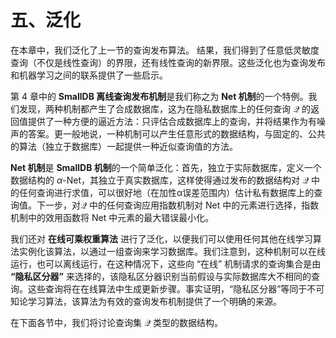 # 五、泛化

在本章中，我们泛化了上一节的查询发布算法。 结果，我们得到了任意低灵敏度查询（不仅是线性查询）的界限，还有线性查询的新界限。这些泛化也为查询发布和机器学习之间的联系提供了一些启示。

第 4 章中的 **SmallDB 离线查询发布机制**是我们称之为 **Net 机制**的一个特例。我们发现，两种机制都产生了合成数据库，这为在隐私数据库上的任何查询 $\mathcal{Q}$ 的返回值提供了一种方便的逼近方法：只评估合成数据库上的查询，并将结果作为有噪声的答案。更一般地说，一种机制可以产生任意形式的数据结构，与固定的、公共的算法（独立于数据库）一起提供一种近似查询值的方法。

**Net 机制**是 **SmallDB 机制**的一个简单泛化：首先，独立于实际数据库，定义一个数据结构的 $\alpha$-Net，其独立于真实数据库，这样使得通过发布的数据结构对 $\mathcal{Q}$ 中的任何查询进行求值，可以很好地（在加性α误差范围内）估计私有数据库上的查询值。下一步，对$\mathcal{Q}$ 中的任何查询应用指数机制对 Net 中的元素进行选择，指数机制中的效用函数将 Net 中元素的最大错误最小化。

我们还对 **在线可乘权重算法** 进行了泛化，以便我们可以使用任何其他在线学习算法实例化该算法，以通过一组查询来学习数据库。我们注意到，这种机制可以在线运行，也可以离线运行，在这种情况下，这些向 “在线” 机制请求的查询集合是由 **“隐私区分器”** 来选择的，该隐私区分器识别当前假设与实际数据库大不相同的查询。这些查询将在在线算法中生成更新步骤。事实证明，“隐私区分器”等同于不可知论学习算法，该算法为有效的查询发布机制提供了一个明确的来源。

在下面各节中，我们将讨论查询集 $\mathcal{Q}$ 类型的数据结构。